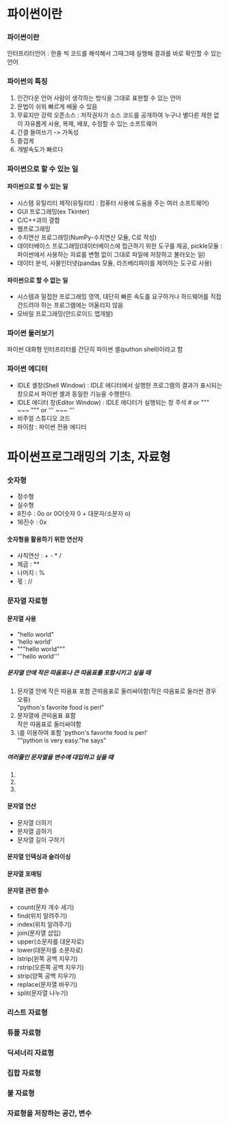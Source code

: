 # 파이썬이란

### 파이썬이란
인터프리터언어 : 한줄 씩 코드를 해석해서 그때그때 실행해 결과를 바로 확인할 수 있는 언어

### 파이썬의 특징
1. 인간다운 언어
사람이 생각하는 방식을 그대로 표현할 수 있는 언어
2. 문법이 쉬워 빠르게 배울 수 있음
3. 무료지만 강력
오픈소스 : 저작권자가 소스 코드를 공개하여 누구나 별다른 제한 없이 자유롭게 사용, 복제, 배포, 수정할 수 있는 소프트웨어
4. 간결
들여쓰기 -> 가독성
5. 즐겁게
6. 개발속도가 빠르다

### 파이썬으로 할 수 있는 일
#### 파이썬으로 할 수 있는 일
- 시스템 유틸리티 제작(유틸리티 : 컴퓨터 사용에 도움을 주는 여러 소프트웨어)
- GUI 프로그래밍(ex Tkinter)
- C/C++과의 결합
- 웹프로그래밍
- 수치연산 프로그래밍(NumPy-수치연산 모듈, C로 작성)
- 데이터베이스 프로그래밍(데이터베이스에 접근하기 위한 도구를 제공, pickle모듈 : 파이썬에서 사용하는 자료를 변형 없이 그대로 파일에 저장하고 불러오는 일)
- 데이터 분석, 사물인터넷(pandas 모듈, 라즈베리파이를 제어하는 도구로 사용)
#### 파이썬으로 할 수 없는 일
- 시스템과 밀접한 프로그래밍 영역, 대단히 빠른 속도를 요구하거나 하드웨어를 직접 건드려야 하는 프로그램에는 어울리지 않음
- 모바일 프로그래밍(안드로이드 앱개발)

### 파이썬 둘러보기
파이썬 대화형 인터프리터를 간단히 파이썬 셸(puthon shell)이라고 함

### 파이썬 에디터
- IDLE 셸창(Shell Window) : IDLE 에디터에서 실행한 프로그램의 결과가 표시되는 창으로서 파이썬 셸과 동일한 기능을 수행한다.
- IDLE 에디터 창(Editor Window) : IDLE 에디터가 실행되는 창
주석 # or """ ~~~ """ or ''' ~~~ '''    
- 비주얼 스튜디오 코드
- 파이참 : 파이썬 전용 에디터

# 파이썬프로그래밍의 기초, 자료형
### 숫자형
- 정수형
- 실수형
- 8진수 : 0o or 0O(숫자 0 + 대문자/소문자 o)
- 16진수 : 0x
#### 숫자형을 활용하기 위한 연산자
- 사칙연산 : + - * /
- 제곱 : **
- 나머지 : %
- 몫 : //


### 문자열 자료형
#### 문자열 사용
- "hello world"
- 'hello world'
- """hello world"""
- '''hello world'''
##### 문자열 안에 작은 따옴표나 큰 따옴표를 포함시키고 싶을 때
1. 문자열 안에 작은 따옴표 포함
큰따옴표로 둘러싸야함(작은 따옴표로 둘러싼 경우 오류)   
"python's favorite food is perl"   
2. 문자열에 큰따옴표 표함   
작은 따옴표로 둘러싸야함
3. \를 이용하여 포함
'python\'s favorite food is perl'   
"\"python is very easy.\"he says"

##### 여러줄인 문자열을 변수에 대입하고 싶을 때
1.
2.
3.

#### 문자열 연산
- 문자열 더하기
- 문자열 곱하기
- 문자열 길이 구하기


#### 문자열 인덱싱과 슬라이싱



#### 문자열 포매팅
#### 문자열 관련 함수
- count(문자 개수 세기)
- find(위치 알려주기)
- index(위치 알려주기)
- join(문자열 삽입)
- upper(소문자를 대문자로)
- lower(대문자를 소문자로)
- lstrip(왼쪽 공백 지우기)
- rstrip(오른쪽 공백 지우기)
- strip(양쪽 공백 지우기)
- replace(문자열 바꾸기)
- split(문자열 나누기)

### 리스트 자료형
### 튜플 자료형
### 딕셔너리 자료형
### 집합 자료형
### 불 자료형
### 자료형을 저장하는 공간, 변수

